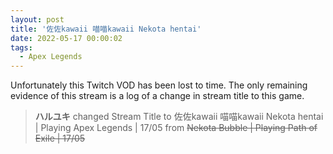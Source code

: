 ```yaml
---
layout: post
title: '佐佐kawaii 喵喵kawaii Nekota hentai'
date: 2022-05-17 00:00:02
tags:
  - Apex Legends
---
```


Unfortunately this Twitch VOD has been lost to time. The only remaining evidence of this stream is a log of a change in stream title to this game.

> **ハルユキ** changed Stream Title to 佐佐kawaii 喵喵kawaii Nekota hentai &#124; Playing Apex Legends &#124; 17/05 from ~~Nekota Bubble &#124; Playing Path of Exile &#124; 17/05~~